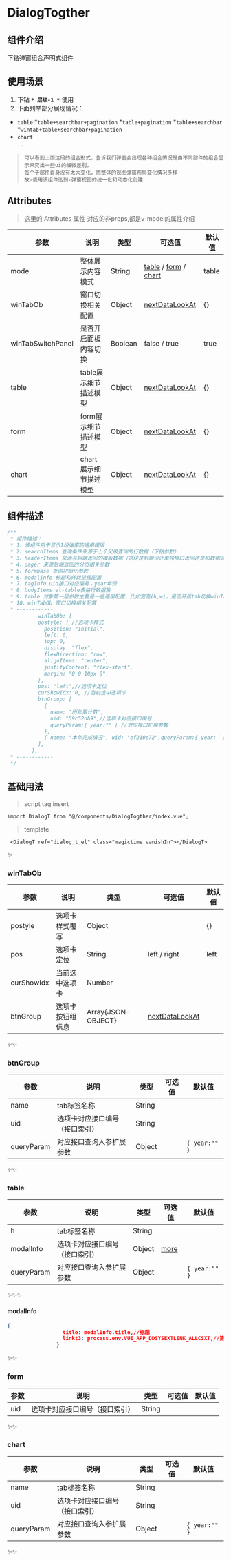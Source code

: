 # DialogTogther 

## 组件介绍

下钻弹窗组合声明式组件

## 使用场景
1. 下钻 <b>`* 层级-1 *`</b> 使用
2. 下面列举部分展现情况：
* `table`
*``table+searchbar+pagination``
*`table+pagination`
*`table+searchbar`
*`wintab+table+searchbar+pagination`
* `chart` \
`...`
> `可以看到上面这段的组合形式，告诉我们弹窗会出现各种组合情况是由不同部件的组合显示来突出一些ui的细微差别，`\
>  `每个子部件自身没有太大变化，而整体的视图弹窗布局变化情况多样`\
> `故-使用该组件达到-弹窗视图的统一化和动态化创建`

## Attributes

> 这里的 Attributes 属性 对应的非props,都是v-model的属性介绍

| 参数              | 说明                  | 类型    | 可选值                           | 默认值 |
| ----------------- | --------------------- | ------- | -------------------------------- | ------ |
| mode              | 整体展示内容模式      | String  | [table]() / [form]() / [chart]() | table  |
| winTabOb          | 窗口切换相关配置      | Object  | [nextDataLookAt](#winTabOb)      | {}     |
| winTabSwitchPanel | 是否开启面板内容切换  | Boolean | false / true                     | true   |
| table             | table展示细节描述模型 | Object  | [nextDataLookAt](#table)         | {}     |
| form              | form展示细节描述模型  | Object  | [nextDataLookAt](#form)          | {}     |
| chart             | chart展示细节描述模型 | Object  | [nextDataLookAt](#chart)         | {}     |

## 组件描述

```js
/**
 * 组件描述：
 * 1、该组件用于显示1级弹窗的通用模版
 * 2、searchItems 查询条件来源于上个父级查询的行数据（下钻参数）
 * 3、headerItems 来源与后端返回的模版数据（这块是后端设计单独接口返回还是和数据源一并返回再做考虑）
 * 4、pager 来源后端返回的分页相关参数
 * 5、formbase 查询初始化参数
 * 6、modalInfo 标题和外跳链接配置
 * 7、tagInfo uid接口对应编号；year年份
 * 8、bodyItems el-table表格行数据集
 * 9、table 对象第一层参数主要是一些通用配置，比如宽高(h,w)，是否开启tab切换winTabSwitchPanel
 * 10、winTabOb 窗口切换相关配置
 * ------------
          winTabOb: {
          postyle: { //选项卡样式
            position: "initial",
            left: 0,
            top: 0,
            display: "flex",
            flexDirection: "row",
            alignItems: "center",
            justifyContent: "flex-start",
            margin: "0 0 10px 0",
          },
          pos: "left",//选项卡定位
          curShowIdx: 0, //当前选中选项卡
          btnGroup: [
            {
              name: "历年累计数",
              uid: "59c52db9",//选项卡对应接口编号
              queryParam:{ year:"" } //对应接口扩展参数
            },
            { name: "本年完成情况", uid: "ef210e72",queryParam:{ year: `${curYearNum}`} },
          ],
        },
 * ------------
 */
```

## 基础用法
> script tag insert

`import DialogT from "@/components/DialogTogther/index.vue";`

> template
```vue
 <DialogT ref="dialog_t_el" class="magictime vanishIn"></DialogT>
```

✨

### winTabOb

| 参数       | 说明             | 类型               | 可选值                      | 默认值 |
| ---------- | ---------------- | ------------------ | --------------------------- | ------ |
| postyle    | 选项卡样式覆写   | Object             |                             | {}     |
| pos        | 选项卡定位       | String             | left / right                | left   |
| curShowIdx | 当前选中选项卡   | Number             |                             |        |
| btnGroup   | 选项卡按钮组信息 | Array{JSON-OBJECT} | [nextDataLookAt](#btnGroup) |        |

✨✨

### btnGroup

| 参数       | 说明                           | 类型   | 可选值 | 默认值        |
| ---------- | ------------------------------ | ------ | ------ | ------------- |
| name       | tab标签名称                    | String |        |               |
| uid        | 选项卡对应接口编号（接口索引） | String |        |               |
| queryParam | 对应接口查询入参扩展参数       | Object |        | `{ year:"" }` |

✨✨

### table

| 参数       | 说明                           | 类型   | 可选值             | 默认值        |
| ---------- | ------------------------------ | ------ | ------------------ | ------------- |
| h          | tab标签名称                    | String |                    |               |
| modalInfo  | 选项卡对应接口编号（接口索引） | Object | [more](#modalInfo) |               |
| queryParam | 对应接口查询入参扩展参数       | Object |                    | `{ year:"" }` |

✨✨✨

#### modalInfo

```json
{
                  title: modalInfo.title,//标题
                  linkt3: process.env.VUE_APP_DDSYSEXTLINK_ALLCSXT,//第三方系统，绝对地址
                }
```







✨✨

### form

| 参数 | 说明                           | 类型   | 可选值 | 默认值 |
| ---- | ------------------------------ | ------ | ------ | ------ |
| uid  | 选项卡对应接口编号（接口索引） | String |        |        |

✨✨

### chart

| 参数       | 说明                           | 类型   | 可选值 | 默认值        |
| ---------- | ------------------------------ | ------ | ------ | ------------- |
| name       | tab标签名称                    | String |        |               |
| uid        | 选项卡对应接口编号（接口索引） | String |        |               |
| queryParam | 对应接口查询入参扩展参数       | Object |        | `{ year:"" }` |

✨✨





